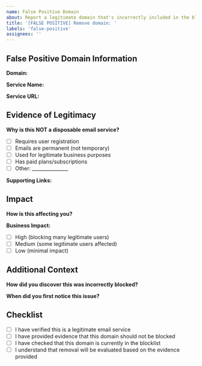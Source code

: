 ```yaml
---
name: False Positive Domain
about: Report a legitimate domain that's incorrectly included in the blocklist
title: '[FALSE POSITIVE] Remove domain: '
labels: 'false-positive'
assignees: ''
---
```


## False Positive Domain Information

**Domain:** 
<!-- Example: legitimate-email-service.com -->

**Service Name:** 
<!-- Example: LegitimateEmailService -->

**Service URL:** 
<!-- Example: https://legitimate-email-service.com -->

## Evidence of Legitimacy

**Why is this NOT a disposable email service?**
<!-- Please provide evidence that this is a legitimate email service -->

- [ ] Requires user registration
- [ ] Emails are permanent (not temporary)
- [ ] Used for legitimate business purposes
- [ ] Has paid plans/subscriptions
- [ ] Other: _______________

**Supporting Links:**
<!-- Any links that verify this is a legitimate email service -->

## Impact

**How is this affecting you?**
<!-- Example: Blocking legitimate users, preventing signups, etc. -->

**Business Impact:**
- [ ] High (blocking many legitimate users)
- [ ] Medium (some legitimate users affected)
- [ ] Low (minimal impact)

## Additional Context

**How did you discover this was incorrectly blocked?**
<!-- Example: Users complained they couldn't register, found in error logs, etc. -->

**When did you first notice this issue?**
<!-- Example: Date when issue was first observed -->

## Checklist

- [ ] I have verified this is a legitimate email service
- [ ] I have provided evidence that this domain should not be blocked
- [ ] I have checked that this domain is currently in the blocklist
- [ ] I understand that removal will be evaluated based on the evidence provided 